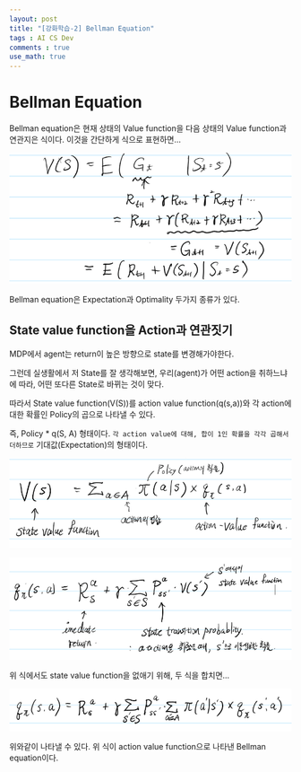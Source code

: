 ```yaml
---
layout: post
title: "[강화학습-2] Bellman Equation"
tags : AI CS Dev
comments : true
use_math: true
---
```




# Bellman Equation 
 Bellman equation은 현재 상태의 Value function을 다음 상태의 Value function과 연관지은 식이다. 이것을 간단하게 식으로 표현하면...   

 ![eq0_bellman_equation](https://github.com/leeseho/leeseho.github.io/blob/master/_posts/images/2020-04-13-22-14-03.png?raw=true)  

 Bellman equation은 Expectation과 Optimality 두가지 종류가 있다.
 

 ## State value function을 Action과 연관짓기
 MDP에서 agent는 return이 높은 방향으로 state를 변경해가야한다. 

 그런데 실생활에서 저 State를 잘 생각해보면, 우리(agent)가 어떤 action을 취하느냐에 따라, 어떤 또다른 State로 바뀌는 것이 맞다.

  따라서 State value function(V(S))를 action value function(q(s,a))와 각 action에 대한 확률인 Policy의 곱으로 나타낼 수 있다.

  즉, Policy * q(S, A) 형태이다. `각 action value에 대해, 합이 1인 확률을 각각 곱해서 더하므로` 기대값(Expectation)의 형태이다.  

 ![eq1_V(s)_q(s)](https://github.com/leeseho/leeseho.github.io/blob/master/_posts/images/2020-04-13-21-42-20.png?raw=true)
 
 
 ![eq2_q-function](https://github.com/leeseho/leeseho.github.io/blob/master/_posts/images/2020-04-13-21-57-41.png?raw=true)

  위 식에서도 state value function을 없애기 위해, 두 식을 합치면...  

  ![eq3_Bellman_q-function](https://github.com/leeseho/leeseho.github.io/blob/master/_posts/images/2020-04-13-22-00-23.png?raw=true)  

 위와같이 나타낼 수 있다. 위 식이 action value function으로 나타낸 Bellman equation이다.  